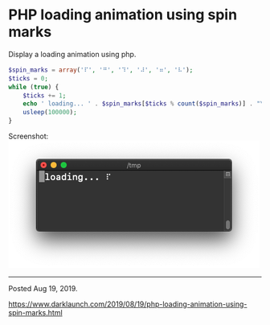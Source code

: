 # PHP loading animation using spin marks

Display a loading animation using php.

```php
$spin_marks = array('⠏', '⠛', '⠹', '⠼', '⠶', '⠧');
$ticks = 0;
while (true) {
    $ticks += 1;
    echo ' loading... ' . $spin_marks[$ticks % count($spin_marks)] . "\r";
    usleep(100000);
}
```

Screenshot:
<img alt="" src="/img/uploads/2019-08/php-loading-animation.png" />

---

Posted Aug 19, 2019.

https://www.darklaunch.com/2019/08/19/php-loading-animation-using-spin-marks.html